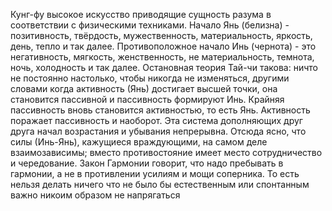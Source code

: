 Кунг-фу высокое искусство приводящие сущность разума в соответствии с физическими техниками. 
Начало Янь (белизна) -  позитивность, твёрдость, мужественность, материальность, яркость, день, тепло и так далее. Противоположное начало Инь (чернота) -  это негативность, мягкость, женственность, не материальность, темнота, ночь, холодность и так далее.
Остановная теория Тай-чи  такова: ничто не постоянно настолько, чтобы никогда не изменяться, другими словами когда активность (Янь) достигает высшей точки, она становится пассивной и пассивность формируют 
Инь. Крайняя пассивность вновь становится активностью, то есть Янь. Активность поражает пассивность и наоборот. Эта система дополняющих друг друга начал возрастания и убывания непрерывна. Отсюда ясно, что силы (Инь-Янь), кажущиеся враждующими, на самом деле взаимозависимы; вместо противостояние имеет место сотрудничество и чередование.
Закон Гармонии говорит, что надо пребывать в гармонии,  а не в противлении усилиям и мощи соперника. То есть нельзя делать ничего что не было бы естественным или спонтанным важно никоим образом не напрягаться



